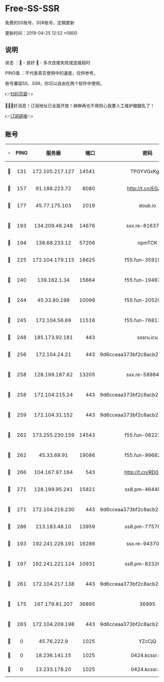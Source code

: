 # Free-SS-SSR

免费的SS账号、SSR账号，定期更新

更新时间：2019-04-25 12:52 +0800

## 说明

状态     ：🙂 - 良好 🙁 - 多次连接失败或连接超时

PING值   ：不代表真实使用中的速度，仅供参考。

账号兼容SS、SSR，你可以自由在两个软件中使用。

👉[扫码页面](https://liesauer.github.io/Free-SS-SSR/)👈

🎉🎉🎉好消息！订阅地址已全面开放！麻麻再也不用担心我要人工维护酸酸乳了！

👉[订阅链接](https://www.liesauer.net/yogurt/subscribe?ACCESS_TOKEN=DAYxR3mMaZAsaqUb)👈

## 账号

|-|PING|服务器|端口|密码|加密方式|区域|
|:----:|:----:|:-----:|-----:|:----:|:----:|:----:|
|🙂|131|172.105.217.127|14541|TPOYVGxKglpi|aes-256-cfb|JP|
|🙂|157|91.188.223.72|8080|http://t.cn/EGJIyrl|rc4-md5|RU|
|🙂|177|45.77.175.103|2019|doub.io|aes-128-ctr|SG|
|🙂|193|134.209.48.248|14676|ssx.re-81637281|aes-256-cfb|US|
|🙂|194|138.68.233.12|57206|npmTCK|rc4-md5|US|
|🙂|225|172.104.179.115|18625|f55.fun-35919229|aes-256-cfb|SG|
|🙂|240|139.162.1.34|15664|f55.fun-19497646|aes-256-cfb|SG|
|🙂|244|45.33.80.198|10099|f55.fun-20520283|aes-256-cfb|US|
|🙂|245|172.104.56.69|11516|f55.fun-76811416|aes-256-cfb|SG|
|🙂|248|185.173.92.181|443|sssru.icu|rc4-md5|RU|
|🙂|256|172.104.24.21|443|9d6cceaa373bf2c8acb22e60b6a58be6|aes-256-cfb|US|
|🙂|258|128.199.187.62|13205|ssx.re-58984810|aes-256-cfb|SG|
|🙂|258|172.104.215.24|443|9d6cceaa373bf2c8acb22e60b6a58be6|aes-256-cfb|US|
|🙂|259|172.104.31.152|443|9d6cceaa373bf2c8acb22e60b6a58be6|aes-256-cfb|US|
|🙂|262|173.255.230.159|14543|f55.fun-08221681|aes-256-cfb|US|
|🙂|262|45.33.69.91|19086|f55.fun-99682358|aes-256-cfb|US|
|🙂|266|104.167.97.164|543|http://t.cn/RD0D7sx|rc4-md5|CA|
|🙂|271|128.199.95.241|15821|ss8.pm-46448120|aes-256-cfb|SG|
|🙂|271|172.104.218.230|443|9d6cceaa373bf2c8acb22e60b6a58be6|aes-256-cfb|US|
|🙂|286|213.183.48.10|13959|ss8.pm-77578646|rc4-md5|RU|
|🙂|193|192.241.226.191|16286|ssx.re-94370823|aes-256-cfb|US|
|🙂|197|192.241.221.124|10931|ss8.pm-82326402|aes-256-cfb|US|
|🙂|261|172.104.217.138|443|9d6cceaa373bf2c8acb22e60b6a58be6|aes-256-cfb|US|
|🙁|175|167.179.81.207|36895|36895|aes-256-cfb|JP|
|🙁|283|172.104.209.198|443|9d6cceaa373bf2c8acb22e60b6a58be6|aes-256-cfb|US|
|🙁|0|45.76.222.9|1025|YZcCjQ|rc4-md5|JP|
|🙁|0|18.236.141.15|1025|0424.kcssr.cc|rc4-md5|US|
|🙁|0|13.233.178.20|1025|0424.kcssr.cc|rc4-md5|IN|
